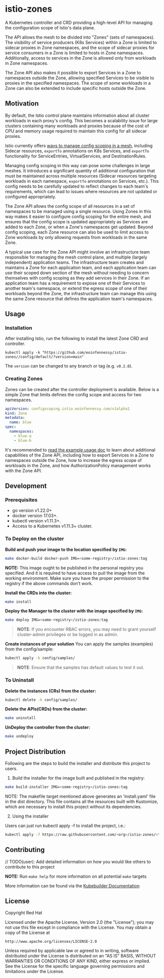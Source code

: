 # istio-zones

A Kubernetes controller and CRD providing a high-level API for managing the configuration scope of Istio's data plane.

The API allows the mesh to be divided into "Zones" (sets of namespaces).
The visibility of service producers (K8s Services) within a Zone is limited to sidecar proxies in Zone namespaces,
and the scope of sidecar proxies for service consumers in a Zone is limited to hosts in Zone namespaces.
Additionally, access to services in the Zone is allowed only from workloads in Zone namespaces.

The Zone API also makes it possible to export Services in a Zone to namespaces outside the Zone,
allowing specified Services to be visible to proxies in the specified namespaces.
The scope of some workloads in a Zone can also be extended to include specific hosts outside the Zone.

## Motivation

By default, the Istio control plane maintains information about all cluster workloads in each proxy's config.
This becomes a scalability issue for large clusters containing many workloads and proxies
because of the cost of CPU and memory usage required to maintain this config for all sidecar proxies.

Istio currently offers [ways to manage config scoping in a mesh](https://istio.io/latest/docs/ops/configuration/mesh/configuration-scoping/),
including Sidecar resources, `exportTo` annotations on K8s Services,
and `exportTo` functionality for ServiceEntries, VirtualServices, and DestinationRules.

Managing config scoping in this way can pose some challenges in large meshes.
It introduces a significant quantity of additional configuration that must be maintained across multiple resources
(Sidecar resources targeting workloads in each namespace, `exportTo` annotations on Services, etc.).
This config needs to be carefully updated to reflect changes to each team's requirements,
which can lead to issues where resources are not updated or configured appropriately.

The Zone API allows the config scope of all resources in a set of namespaces to be managed using a single resource.
Using Zones in this way makes it easier to configure config scoping for the entire mesh,
and ensures that the config scope is updated appropriately
as Services are added to each Zone, or when a Zone's namespaces get updated.
Beyond config scoping, each Zone resource can also be used to limit access to Zone workloads
by only allowing requests from workloads in the same Zone.

A typical use case for the Zone API might involve an infrastructure team responsible for managing the mesh control plane,
and multiple (largely independent) application teams.
The infrastructure team creates and maintains a Zone for each application team,
and each application team can use their scoped down section of the mesh
without needing to concern themselves with config scoping as they add services in their Zone.
If an application team has a requirement to expose one of their Services to another team's namespace,
or extend the egress scope of one of their workloads beyond the Zone,
the infrastructure team can manage this using the same Zone resource that defines the application team's namespaces.

## Usage

### Installation

After installing Istio, run the following to install the latest Zone CRD and controller.

```shell
kubectl apply -k "https://github.com/eoinfennessy/istio-zones//config/default/?version=main"
```

The `version` can be changed to any branch or tag (e.g. `v0.2.0`).

### Creating Zones

Zones can be created after the controller deployment is available.
Below is a simple Zone that limits defines the config scope and access for two namespaces.

```yaml
apiVersion: configscoping.istio.eoinfennessy.com/v1alpha1
kind: Zone
metadata:
  name: blue
spec:
  namespaces:
    - blue-a
    - blue-b
```

It's recommended to [read the example usage doc](https://github.com/eoinfennessy/istio-zones/blob/main/docs/example.md) to learn about additional capabilities of the Zone API,
including how to export Services in a Zone to namespaces outside the Zone,
how to increase the egress scope of workloads in the Zone,
and how AuthorizationPolicy management works with the Zone API. 

## Development

### Prerequisites
- go version v1.22.0+
- docker version 17.03+.
- kubectl version v1.11.3+.
- Access to a Kubernetes v1.11.3+ cluster.

### To Deploy on the cluster
**Build and push your image to the location specified by `IMG`:**

```sh
make docker-build docker-push IMG=<some-registry>/istio-zones:tag
```

**NOTE:** This image ought to be published in the personal registry you specified.
And it is required to have access to pull the image from the working environment.
Make sure you have the proper permission to the registry if the above commands don’t work.

**Install the CRDs into the cluster:**

```sh
make install
```

**Deploy the Manager to the cluster with the image specified by `IMG`:**

```sh
make deploy IMG=<some-registry>/istio-zones:tag
```

> **NOTE**: If you encounter RBAC errors, you may need to grant yourself cluster-admin
privileges or be logged in as admin.

**Create instances of your solution**
You can apply the samples (examples) from the config/sample:

```sh
kubectl apply -k config/samples/
```

>**NOTE**: Ensure that the samples has default values to test it out.

### To Uninstall
**Delete the instances (CRs) from the cluster:**

```sh
kubectl delete -k config/samples/
```

**Delete the APIs(CRDs) from the cluster:**

```sh
make uninstall
```

**UnDeploy the controller from the cluster:**

```sh
make undeploy
```

## Project Distribution

Following are the steps to build the installer and distribute this project to users.

1. Build the installer for the image built and published in the registry:

```sh
make build-installer IMG=<some-registry>/istio-zones:tag
```

NOTE: The makefile target mentioned above generates an 'install.yaml'
file in the dist directory. This file contains all the resources built
with Kustomize, which are necessary to install this project without
its dependencies.

2. Using the installer

Users can just run kubectl apply -f <URL for YAML BUNDLE> to install the project, i.e.:

```sh
kubectl apply -f https://raw.githubusercontent.com/<org>/istio-zones/<tag or branch>/dist/install.yaml
```

## Contributing
// TODO(user): Add detailed information on how you would like others to contribute to this project

**NOTE:** Run `make help` for more information on all potential `make` targets

More information can be found via the [Kubebuilder Documentation](https://book.kubebuilder.io/introduction.html)

## License

Copyright Red Hat

Licensed under the Apache License, Version 2.0 (the "License");
you may not use this file except in compliance with the License.
You may obtain a copy of the License at

    http://www.apache.org/licenses/LICENSE-2.0

Unless required by applicable law or agreed to in writing, software
distributed under the License is distributed on an "AS IS" BASIS,
WITHOUT WARRANTIES OR CONDITIONS OF ANY KIND, either express or implied.
See the License for the specific language governing permissions and
limitations under the License.

